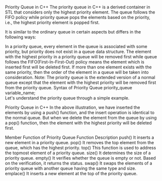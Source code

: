 Priority Queue in C++
The priority queue in C++ is a derived container in STL that considers only the highest priority element. The queue follows the FIFO policy while priority queue pops the elements based on the priority, i.e., the highest priority element is popped first.

It is similar to the ordinary queue in certain aspects but differs in the following ways:

In a priority queue, every element in the queue is associated with some priority, but priority does not exist in a queue data structure.
The element with the highest priority in a priority queue will be removed first while queue follows the FIFO(First-In-First-Out) policy means the element which is inserted first will be deleted first.
If more than one element exists with the same priority, then the order of the element in a queue will be taken into consideration.
Note: The priority queue is the extended version of a normal queue except that the element with the highest priority will be removed first from the priority queue.
Syntax of Priority Queue
priority_queue<int> variable_name;  
Let's understand the priority queue through a simple example.

Priority Queue in C++
In the above illustration, we have inserted the elements by using a push() function, and the insert operation is identical to the normal queue. But when we delete the element from the queue by using a pop() function, then the element with the highest priority will be deleted first.

Member Function of Priority Queue
Function	Description
push()	It inserts a new element in a priority queue.
pop()	It removes the top element from the queue, which has the highest priority.
top()	This function is used to address the topmost element of a priority queue.
size()	It determines the size of a priority queue.
empty()	It verifies whether the queue is empty or not. Based on the verification, it returns the status.
swap()	It swaps the elements of a priority queue with another queue having the same type and size.
emplace()	It inserts a new element at the top of the priority queue.